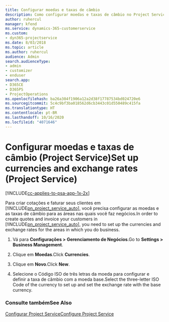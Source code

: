 ```yaml
---
title: Configurar moedas e taxas de câmbio
description: Como configurar moedas e taxas de câmbio no Project Service
author: ruhercul
manager: kfend
ms.service: dynamics-365-customerservice
ms.custom:
- dyn365-projectservice
ms.date: 8/03/2018
ms.topic: article
ms.author: ruhercul
audience: Admin
search.audienceType:
- admin
- customizer
- enduser
search.app:
- D365CE
- D365PS
- ProjectOperations
ms.openlocfilehash: ba26a304f1906a12a2d38f17787534bd024720e6
ms.sourcegitcommit: 5c4c9bf3ba018562d6cb3443c01d550489c415fa
ms.translationtype: HT
ms.contentlocale: pt-BR
ms.lasthandoff: 10/16/2020
ms.locfileid: "4071646"
---
```

# <a name="set-up-currencies-and-exchange-rates-project-service"></a><span data-ttu-id="4fdac-103">Configurar moedas e taxas de câmbio (Project Service)</span><span class="sxs-lookup"><span data-stu-id="4fdac-103">Set up currencies and exchange rates (Project Service)</span></span>

[!INCLUDE[cc-applies-to-psa-app-1x-2x](../includes/cc-applies-to-psa-app-1x-2x.md)]

<span data-ttu-id="4fdac-104">Para criar cotações e faturar seus clientes em [!INCLUDE[pn_project_service_auto](../includes/pn-project-service-auto.md)], você precisa configurar as moedas e as taxas de câmbio para as áreas nas quais você faz negócios.</span><span class="sxs-lookup"><span data-stu-id="4fdac-104">In order to create quotes and invoice your customers in [!INCLUDE[pn_project_service_auto](../includes/pn-project-service-auto.md)], you need to set up the currencies and exchange rates for the areas in which you do business.</span></span>  
  
1.  <span data-ttu-id="4fdac-105">Vá para **Configurações > Gerenciamento de Negócios**.</span><span class="sxs-lookup"><span data-stu-id="4fdac-105">Go to **Settings > Business Management**.</span></span>  
  
2.  <span data-ttu-id="4fdac-106">Clique em **Moedas**.</span><span class="sxs-lookup"><span data-stu-id="4fdac-106">Click **Currencies**.</span></span>  
  
3.  <span data-ttu-id="4fdac-107">Clique em **Novo**.</span><span class="sxs-lookup"><span data-stu-id="4fdac-107">Click **New**.</span></span>  
  
4.  <span data-ttu-id="4fdac-108">Selecione o Código ISO de três letras da moeda para configurar e definir a taxa de câmbio com a moeda base.</span><span class="sxs-lookup"><span data-stu-id="4fdac-108">Select the three-letter ISO Code of the currency to set up and set the exchange rate with the base currency.</span></span>  
  
### <a name="see-also"></a><span data-ttu-id="4fdac-109">Consulte também</span><span class="sxs-lookup"><span data-stu-id="4fdac-109">See Also</span></span>  
 [<span data-ttu-id="4fdac-110">Configurar Project Service</span><span class="sxs-lookup"><span data-stu-id="4fdac-110">Configure Project Service</span></span>](../psa/configure.md)

